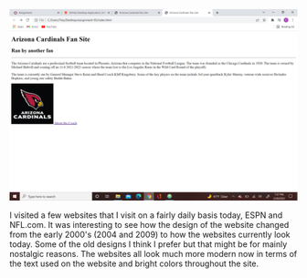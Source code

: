 ![Screenshot](./images/website.png)

I visited a few websites that I visit on a fairly daily basis today, ESPN and NFL.com. It was interesting to see how the design of the website changed from the early 2000's (2004 and 2009) to how the websites currently look today. Some of the old designs I think I prefer but that might be for mainly nostalgic reasons. The websites all look much more modern now in terms of the text used on the website and bright colors throughout the site.
